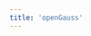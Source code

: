 ```yaml
---
title: 'openGauss'
---
```


<script setup>
  import TheHome from "@/views/home/TheHome.vue"
</script>

<TheHome />
